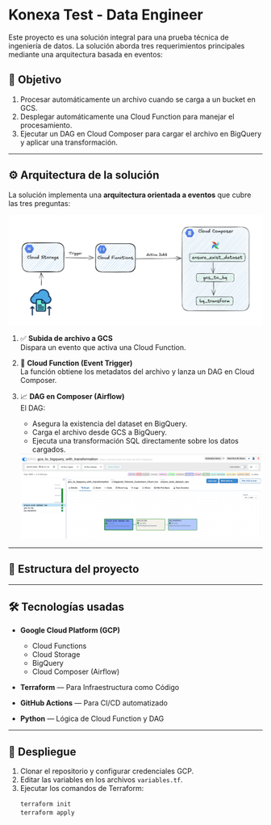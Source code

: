 # Konexa Test - Data Engineer

Este proyecto es una solución integral para una prueba técnica de ingeniería de datos. La solución aborda tres requerimientos principales mediante una arquitectura basada en eventos:

## 🧩 Objetivo

1. Procesar automáticamente un archivo cuando se carga a un bucket en GCS.
2. Desplegar automáticamente una Cloud Function para manejar el procesamiento.
3. Ejecutar un DAG en Cloud Composer para cargar el archivo en BigQuery y aplicar una transformación.

---

## ⚙️ Arquitectura de la solución

La solución implementa una **arquitectura orientada a eventos** que cubre las tres preguntas:

<img src="imagenes/arquitectura.jpg" alt="Descripción" width="750">


1. ✅ **Subida de archivo a GCS**  
   Dispara un evento que activa una Cloud Function.

2. 🚀 **Cloud Function (Event Trigger)**  
   La función obtiene los metadatos del archivo y lanza un DAG en Cloud Composer.

3. 📈 **DAG en Composer (Airflow)**  
   El DAG:
   - Asegura la existencia del dataset en BigQuery.
   - Carga el archivo desde GCS a BigQuery.
   - Ejecuta una transformación SQL directamente sobre los datos cargados.



   <img src="imagenes/dag.png" alt="Descripción" width="750">

---

## 📁 Estructura del proyecto



---

## 🛠️ Tecnologías usadas

- **Google Cloud Platform (GCP)**  
  - Cloud Functions  
  - Cloud Storage  
  - BigQuery  
  - Cloud Composer (Airflow)

- **Terraform** — Para Infraestructura como Código  
- **GitHub Actions** — Para CI/CD automatizado  
- **Python** — Lógica de Cloud Function y DAG

---

## 🚀 Despliegue

1. Clonar el repositorio y configurar credenciales GCP.
2. Editar las variables en los archivos `variables.tf`.
3. Ejecutar los comandos de Terraform:
   ```bash
   terraform init
   terraform apply